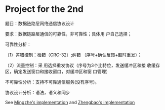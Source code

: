 # Project for the 2nd

题目：数据链路层网络通信协议设计 

 要求：数据链路层通信的可靠性，非可靠性；具体用 户自己选择； 

 可靠性分析：

 （1）差错控制：检错（CRC-32）;纠错 （序号+确认反馈+超时重发）；

 （2）流量控制：采 用选择重发协议（序号为3个比特位，发送缓冲区和接 收缓存区，确定发送窗口和接收窗口，对缓冲区和窗 口管理）

 不可靠性分析：支持不可靠通信服务(没有序号)。 
 
 协议设计分析：语法，语义和同步

 See [Mingzhe's implementation](https://github.com/DuNGEOnmassster/Computer_Network_Homework/tree/mingzhe/Project2) and [Zhengbao's implementation](https://github.com/DuNGEOnmassster/Computer_Network_Homework/tree/zhengbao/Project2)